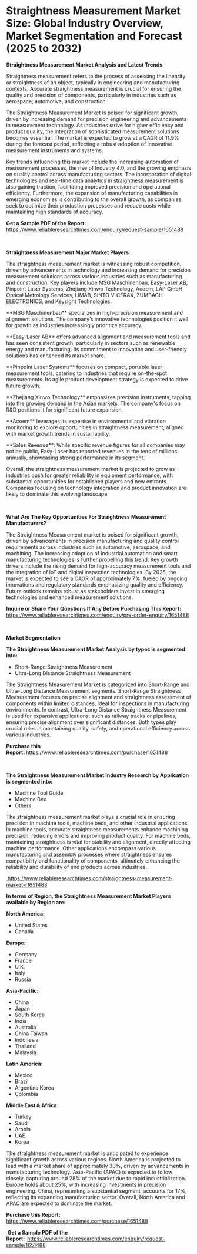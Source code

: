 <p><h1>Straightness Measurement Market Size: Global Industry Overview, Market Segmentation and Forecast (2025 to 2032)</h1></p><p><strong>Straightness Measurement Market Analysis and Latest Trends</strong></p>
<p><p>Straightness measurement refers to the process of assessing the linearity or straightness of an object, typically in engineering and manufacturing contexts. Accurate straightness measurement is crucial for ensuring the quality and precision of components, particularly in industries such as aerospace, automotive, and construction. </p><p>The Straightness Measurement Market is poised for significant growth, driven by increasing demand for precision engineering and advancements in measurement technology. As industries strive for higher efficiency and product quality, the integration of sophisticated measurement solutions becomes essential. The market is expected to grow at a CAGR of 11.9% during the forecast period, reflecting a robust adoption of innovative measurement instruments and systems.</p><p>Key trends influencing this market include the increasing automation of measurement processes, the rise of Industry 4.0, and the growing emphasis on quality control across manufacturing sectors. The incorporation of digital technologies and real-time data analytics in straightness measurement is also gaining traction, facilitating improved precision and operational efficiency. Furthermore, the expansion of manufacturing capabilities in emerging economies is contributing to the overall growth, as companies seek to optimize their production processes and reduce costs while maintaining high standards of accuracy.</p></p>
<p><strong>Get a Sample PDF of the Report:&nbsp;</strong> <a href="https://www.reliableresearchtimes.com/enquiry/request-sample/1651488?utm_campaign=3197&utm_medium=2&utm_source=Github&utm_content=ia&utm_term=19042025&utm_id=straightness-measurement">https://www.reliableresearchtimes.com/enquiry/request-sample/1651488</a></p>
<p>&nbsp;</p>
<p><strong>Straightness Measurement Major Market Players</strong></p>
<p><p>The straightness measurement market is witnessing robust competition, driven by advancements in technology and increasing demand for precision measurement solutions across various industries such as manufacturing and construction. Key players include MSG Maschinenbau, Easy-Laser AB, Pinpoint Laser Systems, Zhejiang Xinwo Technology, Acoem, LAP GmbH, Optical Metrology Services, LIMAB, SINTO V-CERAX, ZUMBACH ELECTRONICS, and Keysight Technologies.</p><p>**MSG Maschinenbau** specializes in high-precision measurement and alignment solutions. The company’s innovative technologies position it well for growth as industries increasingly prioritize accuracy.</p><p>**Easy-Laser AB** offers advanced alignment and measurement tools and has seen consistent growth, particularly in sectors such as renewable energy and manufacturing. Its commitment to innovation and user-friendly solutions has enhanced its market share.</p><p>**Pinpoint Laser Systems** focuses on compact, portable laser measurement tools, catering to industries that require on-the-spot measurements. Its agile product development strategy is expected to drive future growth.</p><p>**Zhejiang Xinwo Technology** emphasizes precision instruments, tapping into the growing demand in the Asian markets. The company's focus on R&D positions it for significant future expansion.</p><p>**Acoem** leverages its expertise in environmental and vibration monitoring to explore opportunities in straightness measurement, aligned with market growth trends in sustainability.</p><p>**Sales Revenue**: While specific revenue figures for all companies may not be public, Easy-Laser has reported revenues in the tens of millions annually, showcasing strong performance in its segment.</p><p>Overall, the straightness measurement market is projected to grow as industries push for greater reliability in equipment performance, with substantial opportunities for established players and new entrants. Companies focusing on technology integration and product innovation are likely to dominate this evolving landscape.</p></p>
<p>&nbsp;</p>
<p><strong>What Are The Key Opportunities For Straightness Measurement Manufacturers?</strong></p>
<p><p>The Straightness Measurement market is poised for significant growth, driven by advancements in precision manufacturing and quality control requirements across industries such as automotive, aerospace, and machining. The increasing adoption of industrial automation and smart manufacturing technologies is further propelling this trend. Key growth drivers include the rising demand for high-accuracy measurement tools and the integration of IoT and digital inspection technologies. By 2025, the market is expected to see a CAGR of approximately 7%, fueled by ongoing innovations and regulatory standards emphasizing quality and efficiency. Future outlook remains robust as stakeholders invest in emerging technologies and enhanced measurement solutions.</p></p>
<p><strong>Inquire or Share Your Questions If Any Before Purchasing This Report:</strong> <a href="https://www.reliableresearchtimes.com/enquiry/pre-order-enquiry/1651488?utm_campaign=3197&utm_medium=2&utm_source=Github&utm_content=ia&utm_term=19042025&utm_id=straightness-measurement">https://www.reliableresearchtimes.com/enquiry/pre-order-enquiry/1651488</a></p>
<p>&nbsp;</p>
<p><strong>Market Segmentation</strong></p>
<p><strong>The Straightness Measurement Market Analysis by types is segmented into:</strong></p>
<p><ul><li>Short-Range Straightness Measurement</li><li>Ultra-Long Distance Straightness Measurement</li></ul></p>
<p><p>The Straightness Measurement Market is categorized into Short-Range and Ultra-Long Distance Measurement segments. Short-Range Straightness Measurement focuses on precise alignment and straightness assessment of components within limited distances, ideal for inspections in manufacturing environments. In contrast, Ultra-Long Distance Straightness Measurement is used for expansive applications, such as railway tracks or pipelines, ensuring precise alignment over significant distances. Both types play crucial roles in maintaining quality, safety, and operational efficiency across various industries.</p></p>
<p><strong>Purchase this Report:&nbsp;</strong><a href="https://www.reliableresearchtimes.com/purchase/1651488?utm_campaign=3197&utm_medium=2&utm_source=Github&utm_content=ia&utm_term=19042025&utm_id=straightness-measurement">https://www.reliableresearchtimes.com/purchase/1651488</a></p>
<p>&nbsp;</p>
<p><strong>The Straightness Measurement Market Industry Research by Application is segmented into:</strong></p>
<p><ul><li>Machine Tool Guide</li><li>Machine Bed</li><li>Others</li></ul></p>
<p><p>The straightness measurement market plays a crucial role in ensuring precision in machine tools, machine beds, and other industrial applications. In machine tools, accurate straightness measurements enhance machining precision, reducing errors and improving product quality. For machine beds, maintaining straightness is vital for stability and alignment, directly affecting machine performance. Other applications encompass various manufacturing and assembly processes where straightness ensures compatibility and functionality of components, ultimately enhancing the reliability and durability of end products across industries.</p></p>
<p><a href="https://www.reliableresearchtimes.com/straightness-measurement-market-r1651488?utm_campaign=3197&utm_medium=2&utm_source=Github&utm_content=ia&utm_term=19042025&utm_id=straightness-measurement">&nbsp;https://www.reliableresearchtimes.com/straightness-measurement-market-r1651488</a></p>
<p><strong>In terms of Region, the Straightness Measurement Market Players available by Region are:</strong></p>
<p>
    <p> <strong> North America: </strong>
        <ul>
            <li>United States</li>
            <li>Canada</li>
        </ul>
        </p> 
    <p> <strong> Europe: </strong>
        <ul>
            <li>Germany</li>
            <li>France</li>
            <li>U.K.</li>
            <li>Italy</li>
            <li>Russia</li>
        </ul>
        </p> 
    <p> <strong> Asia-Pacific: </strong>
        <ul>
            <li>China</li>
            <li>Japan</li>
            <li>South Korea</li>
            <li>India</li>
            <li>Australia</li>
            <li>China Taiwan</li>
            <li>Indonesia</li>
            <li>Thailand</li>
            <li>Malaysia</li>
        </ul>
        </p> 
    <p> <strong> Latin America: </strong>
        <ul>
            <li>Mexico</li>
            <li>Brazil</li>
            <li>Argentina Korea</li>
            <li>Colombia</li>
        </ul>
        </p> 
    <p> <strong> Middle East & Africa: </strong>
        <ul>
            <li>Turkey</li>
            <li>Saudi</li>
            <li>Arabia</li>
            <li>UAE</li>
            <li>Korea</li>
        </ul>
    </p>
    </p>
<p><p>The straightness measurement market is anticipated to experience significant growth across various regions. North America is projected to lead with a market share of approximately 30%, driven by advancements in manufacturing technology. Asia-Pacific (APAC) is expected to follow closely, capturing around 28% of the market due to rapid industrialization. Europe holds about 25%, with increasing investments in precision engineering. China, representing a substantial segment, accounts for 17%, reflecting its expanding manufacturing sector. Overall, North America and APAC are expected to dominate the market.</p></p>
<p><strong>Purchase this Report: </strong><a href="https://www.reliableresearchtimes.com/purchase/1651488?utm_campaign=3197&utm_medium=2&utm_source=Github&utm_content=ia&utm_term=19042025&utm_id=straightness-measurement">https://www.reliableresearchtimes.com/purchase/1651488</a></p>
<p>&nbsp;<strong>Get a Sample PDF of the Report:&nbsp;&nbsp;</strong><a href="https://www.reliableresearchtimes.com/enquiry/request-sample/1651488?utm_campaign=3197&utm_medium=2&utm_source=Github&utm_content=ia&utm_term=19042025&utm_id=straightness-measurement">https://www.reliableresearchtimes.com/enquiry/request-sample/1651488</a></p>
<p><strong></strong></p>
<p><p></p><p></p><p></p></p>